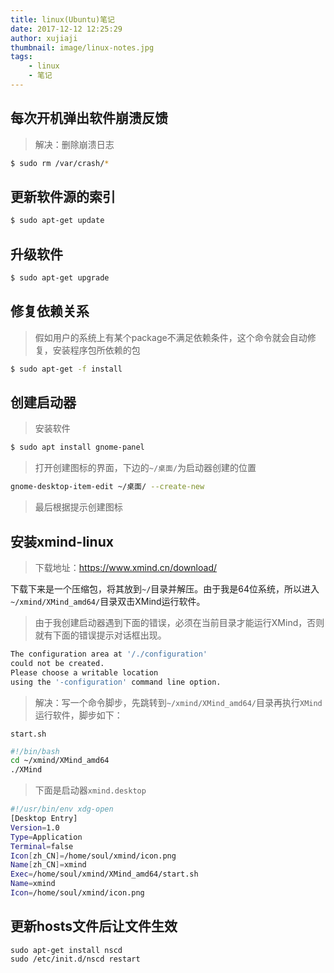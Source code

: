 ```yaml
---
title: linux(Ubuntu)笔记
date: 2017-12-12 12:25:29
author: xujiaji
thumbnail: image/linux-notes.jpg
tags:
    - linux
    - 笔记
---
```


## 每次开机弹出软件崩溃反馈
> 解决：删除崩溃日志

``` sh
$ sudo rm /var/crash/*
```

## 更新软件源的索引
``` sh
$ sudo apt-get update
```

## 升级软件
``` sh
$ sudo apt-get upgrade
```

## 修复依赖关系
> 假如用户的系统上有某个package不满足依赖条件，这个命令就会自动修复，安装程序包所依赖的包

``` sh
$ sudo apt-get -f install
```

## 创建启动器
> 安装软件

``` sh
$ sudo apt install gnome-panel
```

> 打开创建图标的界面，下边的`~/桌面/`为启动器创建的位置

``` sh
gnome-desktop-item-edit ~/桌面/ --create-new
```

> 最后根据提示创建图标

## 安装xmind-linux
> 下载地址：https://www.xmind.cn/download/

下载下来是一个压缩包，将其放到`~/`目录并解压。由于我是64位系统，所以进入`~/xmind/XMind_amd64/`目录双击XMind运行软件。

> 由于我创建启动器遇到下面的错误，必须在当前目录才能运行XMind，否则就有下面的错误提示对话框出现。

``` sh
The configuration area at '/./configuration'
could not be created.
Please choose a writable location
using the '-configuration' command line option.
```

> 解决：写一个命令脚步，先跳转到`~/xmind/XMind_amd64/`目录再执行`XMind`运行软件，脚步如下：

`start.sh`

``` sh
#!/bin/bash
cd ~/xmind/XMind_amd64
./XMind
```
> 下面是启动器`xmind.desktop`

``` sh
#!/usr/bin/env xdg-open
[Desktop Entry]
Version=1.0
Type=Application
Terminal=false
Icon[zh_CN]=/home/soul/xmind/icon.png
Name[zh_CN]=xmind
Exec=/home/soul/xmind/XMind_amd64/start.sh
Name=xmind
Icon=/home/soul/xmind/icon.png
```

## 更新hosts文件后让文件生效
```
sudo apt-get install nscd
sudo /etc/init.d/nscd restart
```

